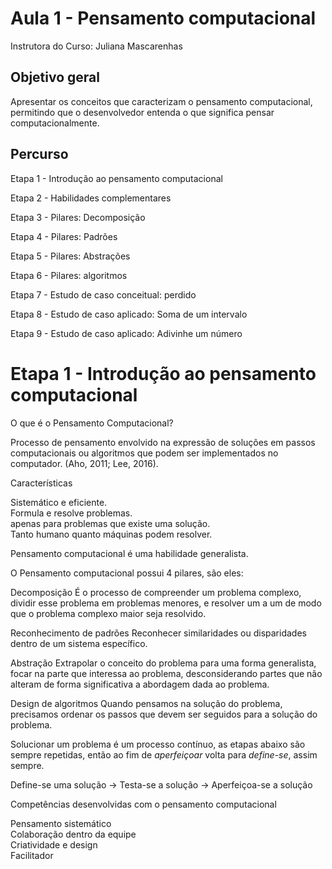 # Aula 1 - Pensamento computacional

Instrutora do Curso: Juliana Mascarenhas

## Objetivo geral

Apresentar os conceitos que caracterizam o pensamento computacional, permitindo que o desenvolvedor entenda o que significa pensar computacionalmente.

## Percurso

Etapa 1 - Introdução ao pensamento computacional 

Etapa 2 - Habilidades complementares 

Etapa 3 - Pilares: Decomposição

Etapa 4 - Pilares: Padrões

Etapa 5 - Pilares: Abstrações

Etapa 6 - Pilares: algoritmos

Etapa 7 - Estudo de caso conceitual: perdido

Etapa 8 - Estudo de caso aplicado: Soma de um intervalo

Etapa 9 - Estudo de caso aplicado: Adivinhe um número

# Etapa 1 - Introdução ao pensamento computacional 

O que é o Pensamento Computacional?

Processo de pensamento envolvido na expressão de soluções em passos computacionais ou algoritmos que podem ser implementados no computador. (Aho, 2011; Lee, 2016).

Características

Sistemático e eficiente.  
Formula e resolve problemas.  
apenas para problemas que existe uma solução.  
Tanto humano quanto máquinas podem resolver.  

Pensamento computacional é uma habilidade generalista.

O Pensamento computacional possui 4 pilares, são eles:

Decomposição
É o processo de compreender um problema complexo, dividir esse problema em problemas menores, e resolver um a um de modo que o problema complexo maior seja 
resolvido.

Reconhecimento de padrões
Reconhecer similaridades ou disparidades dentro de um sistema específico.

Abstração
Extrapolar o conceito do problema para uma forma generalista, focar na parte que interessa ao problema, desconsiderando partes que não alteram de forma 
significativa a abordagem dada ao problema.

Design de algoritmos
Quando pensamos na solução do problema, precisamos ordenar os passos que devem ser seguidos para a solução do problema.

Solucionar um problema é um processo contínuo, as etapas abaixo são sempre repetidas, então ao fim de *aperfeiçoar* volta para *define-se*, assim sempre.

Define-se uma solução -> Testa-se a solução -> Aperfeiçoa-se a solução 

Competências desenvolvidas com o pensamento computacional

Pensamento sistemático  
Colaboração dentro da equipe  
Criatividade e design  
Facilitador  
